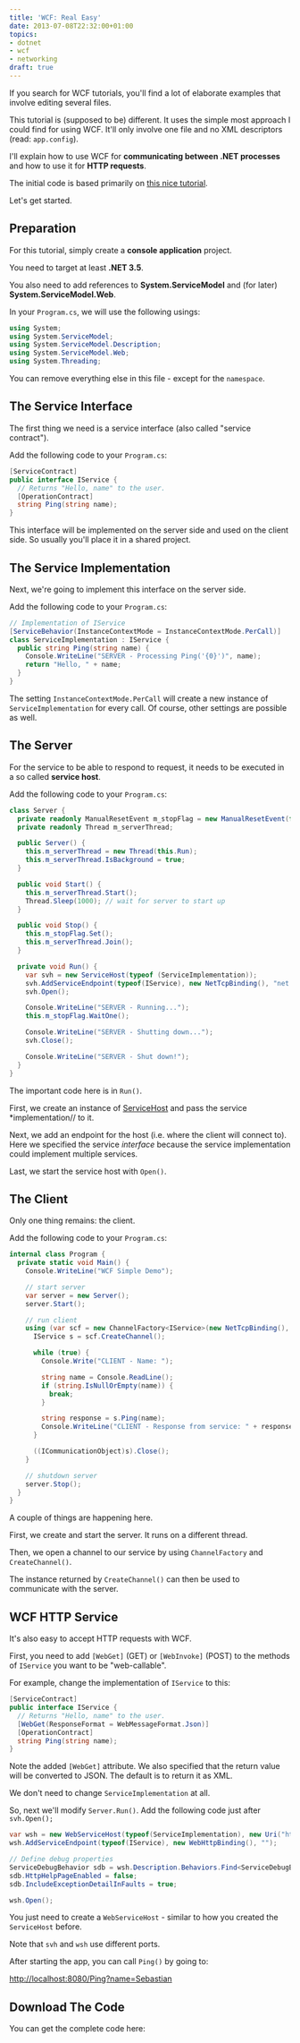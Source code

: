 ```yaml
---
title: 'WCF: Real Easy'
date: 2013-07-08T22:32:00+01:00
topics:
- dotnet
- wcf
- networking
draft: true
---
```


If you search for WCF tutorials, you'll find a lot of elaborate examples that involve editing several files.

This tutorial is (supposed to be) different. It uses the simple most approach I could find for using WCF. It'll only involve one file and no XML descriptors (read: `app.config`).

I'll explain how to use WCF for **communicating between .NET processes** and how to use it for **HTTP requests**.

The initial code is based primarily on [this nice tutorial](http://weblogs.asp.net/ralfw/archive/2007/04/14/a-truely-simple-example-to-get-started-with-wcf.aspx).

Let's get started.

<!--more-->

## Preparation

For this tutorial, simply create a **console application** project.

You need to target at least **.NET 3.5**.

You also need to add references to **System.ServiceModel** and (for later) **System.ServiceModel.Web**.

In your `Program.cs`, we will use the following usings:

```c#
using System;
using System.ServiceModel;
using System.ServiceModel.Description;
using System.ServiceModel.Web;
using System.Threading;
```

You can remove everything else in this file - except for the `namespace`.

## The Service Interface

The first thing we need is a service interface (also called "service contract").

Add the following code to your `Program.cs`:

```c#
[ServiceContract]
public interface IService {
  // Returns "Hello, name" to the user.
  [OperationContract]
  string Ping(string name);
}
```

This interface will be implemented on the server side and used on the client side. So usually you'll place it in a shared project.

## The Service Implementation

Next, we're going to implement this interface on the server side.

Add the following code to your `Program.cs`:

```c#
// Implementation of IService
[ServiceBehavior(InstanceContextMode = InstanceContextMode.PerCall)]
class ServiceImplementation : IService {
  public string Ping(string name) {
    Console.WriteLine("SERVER - Processing Ping('{0}')", name);
    return "Hello, " + name;
  }
}
```

The setting `InstanceContextMode.PerCall` will create a new instance of `ServiceImplementation` for every call. Of course, other settings are possible as well.


## The Server

For the service to be able to respond to request, it needs to be executed in a so called **service host**.

Add the following code to your `Program.cs`:

```c#
class Server {
  private readonly ManualResetEvent m_stopFlag = new ManualResetEvent(false);
  private readonly Thread m_serverThread;

  public Server() {
    this.m_serverThread = new Thread(this.Run);
    this.m_serverThread.IsBackground = true;
  }

  public void Start() {
    this.m_serverThread.Start();
    Thread.Sleep(1000); // wait for server to start up
  }

  public void Stop() {
    this.m_stopFlag.Set();
    this.m_serverThread.Join();
  }

  private void Run() {
    var svh = new ServiceHost(typeof (ServiceImplementation));
    svh.AddServiceEndpoint(typeof(IService), new NetTcpBinding(), "net.tcp://localhost:8000");
    svh.Open();

    Console.WriteLine("SERVER - Running...");
    this.m_stopFlag.WaitOne();

    Console.WriteLine("SERVER - Shutting down...");
    svh.Close();

    Console.WriteLine("SERVER - Shut down!");
  }
}
```

The important code here is in `Run()`.

First, we create an instance of [ServiceHost](http:*msdn.microsoft.com/library/ms554652.aspx) and pass the service *implementation// to it.

Next, we add an endpoint for the host (i.e. where the client will connect to). Here we specified the service *interface* because the service implementation could implement multiple services.

Last, we start the service host with `Open()`.

## The Client

Only one thing remains: the client.

Add the following code to your `Program.cs`:

```c#
internal class Program {
  private static void Main() {
    Console.WriteLine("WCF Simple Demo");

    // start server
    var server = new Server();
    server.Start();

    // run client
    using (var scf = new ChannelFactory<IService>(new NetTcpBinding(), "net.tcp://localhost:8000")) {
      IService s = scf.CreateChannel();

      while (true) {
        Console.Write("CLIENT - Name: ");

        string name = Console.ReadLine();
        if (string.IsNullOrEmpty(name)) {
          break;
        }

        string response = s.Ping(name);
        Console.WriteLine("CLIENT - Response from service: " + response);
      }

      ((ICommunicationObject)s).Close();
    }

    // shutdown server
    server.Stop();
  }
}
```

A couple of things are happening here.

First, we create and start the server. It runs on a different thread.

Then, we open a channel to our service by using `ChannelFactory` and `CreateChannel()`.

The instance returned by `CreateChannel()` can then be used to communicate with the server.

## WCF HTTP Service

It's also easy to accept HTTP requests with WCF.

First, you need to add `[WebGet]` (GET) or `[WebInvoke]` (POST) to the methods of `IService` you want to be "web-callable".

For example, change the implementation of `IService` to this:

```c# {hl_lines="4"}
[ServiceContract]
public interface IService {
  // Returns "Hello, name" to the user.
  [WebGet(ResponseFormat = WebMessageFormat.Json)]
  [OperationContract]
  string Ping(string name);
}
```

Note the added `[WebGet]` attribute. We also specified that the return value will be converted to JSON. The default is to return it as XML.

We don't need to change `ServiceImplementation` at all.

So, next we'll modify `Server.Run()`. Add the following code just after `svh.Open();`

```c#
var wsh = new WebServiceHost(typeof(ServiceImplementation), new Uri("http://localhost:8080"));
wsh.AddServiceEndpoint(typeof(IService), new WebHttpBinding(), "");

// Define debug properties
ServiceDebugBehavior sdb = wsh.Description.Behaviors.Find<ServiceDebugBehavior>();
sdb.HttpHelpPageEnabled = false;
sdb.IncludeExceptionDetailInFaults = true;

wsh.Open();
```

You just need to create a `WebServiceHost` - similar to how you created the `ServiceHost` before.

Note that `svh` and `wsh` use different ports.

After starting the app, you can call `Ping()` by going to:

<http://localhost:8080/Ping?name=Sebastian>

## Download The Code

You can get the complete code here:

  [](Program.cs)
